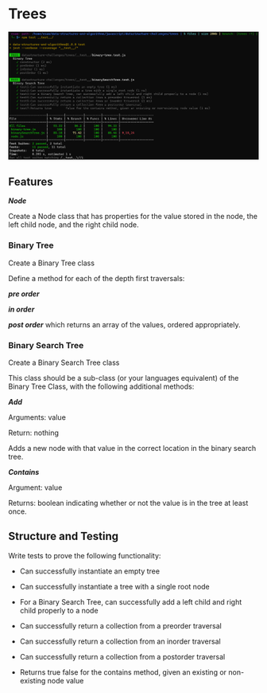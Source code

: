 # Trees

![img](./assets/trees-screenshot.PNG)



## Features

***Node***

Create a Node class that has properties for the value stored in the node, the left child node, and
the right child node.

### Binary Tree

Create a Binary Tree class

Define a method for each of the depth first traversals:

***pre order***

***in order***

***post order*** which returns an array of the values, ordered appropriately.

### Binary Search Tree

Create a Binary Search Tree class

This class should be a sub-class (or your languages equivalent) of the Binary Tree Class, with the
following additional methods:

***Add***

Arguments: value

Return: nothing

Adds a new node with that value in the correct location in the binary search tree.

***Contains***

Argument: value

Returns: boolean indicating whether or not the value is in the tree at least once.


## Structure and Testing

Write tests to prove the following functionality:


- Can successfully instantiate an empty tree

- Can successfully instantiate a tree with a single root node

- For a Binary Search Tree, can successfully add a left child and right child properly to a node

- Can successfully return a collection from a preorder traversal

- Can successfully return a collection from an inorder traversal

- Can successfully return a collection from a postorder traversal

- Returns true	false for the contains method, given an existing or non-existing node value


